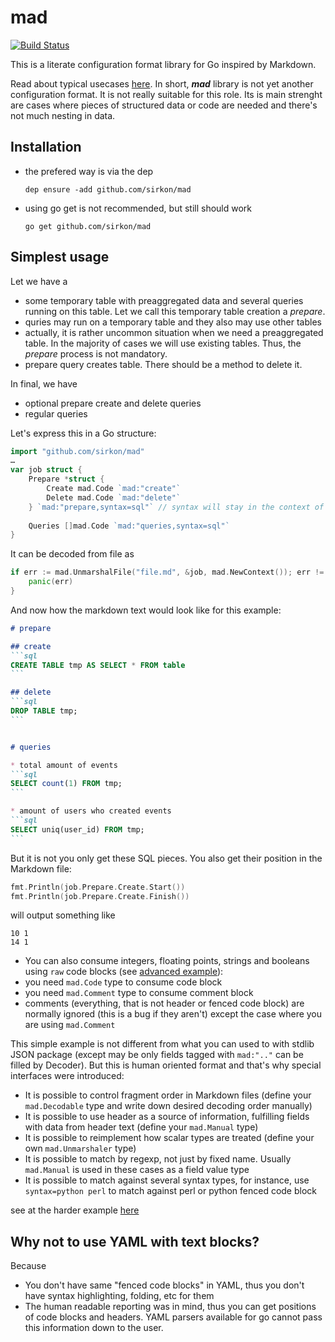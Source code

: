 # mad
[![Build Status](https://travis-ci.org/sirkon/mad.svg?branch=master)](https://travis-ci.org/sirkon/mad)

This is a literate configuration format library for Go inspired by Markdown. 


Read about typical usecases [here](USECASES.md). 
In short, ___mad___ library is not yet another configuration format. It is not really suitable for this role. 
Its is main strenght are cases where pieces of structured data or code are needed and there's not much nesting in data.

## Installation

* the prefered way is via the dep
    ```
    dep ensure -add github.com/sirkon/mad    
    ```
* using go get is not recommended, but still should work
    ```
    go get github.com/sirkon/mad
    ```
 

## Simplest usage

Let we have a 
* some temporary table with preaggregated data and several queries running on this table. Let we call
this temporary table creation a *prepare*. 
* quries may run on a temporary table and they also may use other tables
* actually, it is rather uncommon situation when we need a preaggregated table. In the majority of cases we
    will use existing tables. Thus, the *prepare* process is not mandatory.
* prepare query creates table. There should be a method to delete it. 
    
In final, we have
* optional prepare create and delete queries
* regular queries

Let's express this in a Go structure:

```go
import "github.com/sirkon/mad"
…
var job struct {
	Prepare *struct {
		Create mad.Code `mad:"create"`
		Delete mad.Code `mad:"delete"`
	} `mad:"prepare,syntax=sql"` // syntax will stay in the context of nested fields 
	
	Queries []mad.Code `mad:"queries,syntax=sql"`
}
```

It can be decoded from file as

```go
if err := mad.UnmarshalFile("file.md", &job, mad.NewContext()); err != nil {
	panic(err)
}
```

And now how the markdown text would look like for this example:

````markdown
# prepare

## create
```sql
CREATE TABLE tmp AS SELECT * FROM table
```

## delete
```sql
DROP TABLE tmp;
```


# queries

* total amount of events
```sql
SELECT count(1) FROM tmp;
```

* amount of users who created events
```sql
SELECT uniq(user_id) FROM tmp;
```
````

But it is not you only get these SQL pieces. You also get their position in the Markdown file:

```go
fmt.Println(job.Prepare.Create.Start())
fmt.Println(job.Prepare.Create.Finish())
```

will output something like 

```
10 1
14 1
```



* You can also consume integers, floating points, strings and booleans using `raw` code blocks (see [advanced example](HARD.md)):
* you need `mad.Code` type to consume code block
* you need `mad.Comment` type to consume comment block
* comments (everything, that is not header or fenced code block) are normally ignored (this is a bug if they aren't) 
    except the case where you are using `mad.Comment` 


This simple example is not different from what you can used to with stdlib JSON package (except may be only
fields tagged with `mad:".."` can be filled by Decoder). But this is human oriented format and that's why special
interfaces were introduced:
* It is possible to control fragment order in Markdown files (define your `mad.Decodable` type and write down desired decoding order manually)
* It is possible to use header as a source of information, fulfilling fields with data from header text (define your `mad.Manual` type)
* It is possible to reimplement how scalar types are treated (define your own `mad.Unmarshaler` type)
* It is possible to match by regexp, not just by fixed name. Usually `mad.Manual` is used in these cases as a field value type
* It is possible to match against several syntax types, for instance, use `syntax=python perl` to match against perl or python fenced code block

see at the harder example [here](HARD.md)

## Why not to use YAML with text blocks?

Because

* You don't have same "fenced code blocks" in YAML, thus you don't have syntax highlighting, folding, etc for them
* The human readable reporting was in mind, thus you can get positions of code blocks and headers. YAML parsers available
    for go cannot pass this information down to the user. 
